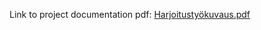 Link to project documentation pdf: [Harjoitustyökuvaus.pdf](https://github.com/user-attachments/files/19929409/Harjoitustyokuvaus.pdf)
